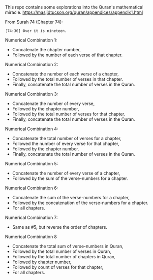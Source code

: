 This repo contains some explorations into the Quran's mathematical miracle.
https://masjidtucson.org/quran/appendices/appendix1.html

From Surah 74 (Chapter 74):

```
[74:30] Over it is nineteen.
```

Numerical Combination 1:

- Concatenate the chapter number,
- Followed by the number of each verse of that chapter.

Numerical Combination 2:

- Concatenate the number of each verse of a chapter,
- Followed by the total number of verses in that chapter.
- Finally, concatenate the total number of verses in the Quran.

Numerical Combination 3:

- Concatenate the number of every verse,
- Followed by the chapter number,
- Followed by the total number of verses for that chapter.
- Finally, concatenate the total number of verses in the Quran.

Numerical Combination 4:

- Concatenate the total number of verses for a chapter,
- Followed the number of every verse for that chapter,
- Followed by the chapter number.
- Finally, concatenate the total number of verses in the Quran.

Numerical Combination 5:

- Concatenate the number of every verse of a chapter,
- Followed by the sum of the verse-numbers for a chapter.

Numerical Combination 6:

- Concatenate the sum of the verse-numbers for a chapter,
- Followed by the concatenation of the verse-numbers for a chapter.
- For all chapters.

Numerical Combination 7:

- Same as #5, but reverse the order of chapters.

Numerical Combination 8

- Concatenate the total sum of verse-numbers in Quran,
- Followed by the total number of verses in Quran,
- Followed by the total number of chapters in Quran,
- Followed by chapter number,
- Followed by count of verses for that chapter,
- For all chapters.
